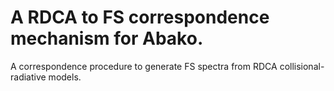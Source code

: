 # A RDCA to FS correspondence mechanism for Abako.
A correspondence procedure to generate FS spectra from RDCA collisional-radiative models.
